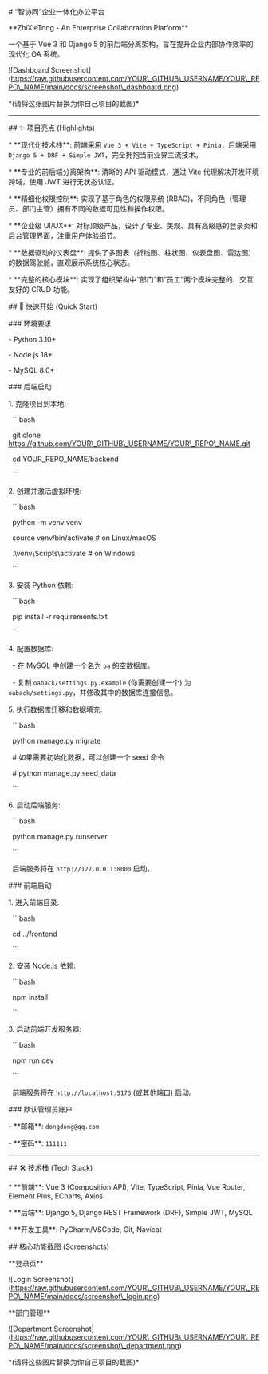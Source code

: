 \# “智协同”企业一体化办公平台



\*\*ZhiXieTong - An Enterprise Collaboration Platform\*\*



一个基于 Vue 3 和 Django 5 的前后端分离架构，旨在提升企业内部协作效率的现代化 OA 系统。



!\[Dashboard Screenshot](https://raw.githubusercontent.com/YOUR\_GITHUB\_USERNAME/YOUR\_REPO\_NAME/main/docs/screenshot\_dashboard.png)

\*(请将这张图片替换为你自己项目的截图)\*



---



\## ✨ 项目亮点 (Highlights)



\*   \*\*现代化技术栈\*\*: 前端采用 `Vue 3 + Vite + TypeScript + Pinia`，后端采用 `Django 5 + DRF + Simple JWT`，完全拥抱当前业界主流技术。

\*   \*\*专业的前后端分离架构\*\*: 清晰的 API 驱动模式，通过 Vite 代理解决开发环境跨域，使用 JWT 进行无状态认证。

\*   \*\*精细化权限控制\*\*: 实现了基于角色的权限系统 (RBAC)，不同角色（管理员、部门主管）拥有不同的数据可见性和操作权限。

\*   \*\*企业级 UI/UX\*\*: 对标顶级产品，设计了专业、美观、具有高级感的登录页和后台管理界面，注重用户体验细节。

\*   \*\*数据驱动的仪表盘\*\*: 提供了多图表（折线图、柱状图、仪表盘图、雷达图）的数据驾驶舱，直观展示系统核心状态。

\*   \*\*完整的核心模块\*\*: 实现了组织架构中“部门”和“员工”两个模块完整的、交互友好的 CRUD 功能。



\## 🚀 快速开始 (Quick Start)



\### 环境要求

\- Python 3.10+

\- Node.js 18+

\- MySQL 8.0+



\### 后端启动



1\.  克隆项目到本地:

&nbsp;   ```bash

&nbsp;   git clone https://github.com/YOUR\_GITHUB\_USERNAME/YOUR\_REPO\_NAME.git

&nbsp;   cd YOUR\_REPO\_NAME/backend

&nbsp;   ```

2\.  创建并激活虚拟环境:

&nbsp;   ```bash

&nbsp;   python -m venv venv

&nbsp;   source venv/bin/activate  # on Linux/macOS

&nbsp;   .\\venv\\Scripts\\activate   # on Windows

&nbsp;   ```

3\.  安装 Python 依赖:

&nbsp;   ```bash

&nbsp;   pip install -r requirements.txt

&nbsp;   ```

4\.  配置数据库:

&nbsp;   - 在 MySQL 中创建一个名为 `oa` 的空数据库。

&nbsp;   - 复制 `oaback/settings.py.example` (你需要创建一个) 为 `oaback/settings.py`，并修改其中的数据库连接信息。



5\.  执行数据库迁移和数据填充:

&nbsp;   ```bash

&nbsp;   python manage.py migrate

&nbsp;   # 如果需要初始化数据，可以创建一个 seed 命令

&nbsp;   # python manage.py seed\_data 

&nbsp;   ```

6\.  启动后端服务:

&nbsp;   ```bash

&nbsp;   python manage.py runserver

&nbsp;   ```

&nbsp;   后端服务将在 `http://127.0.0.1:8000` 启动。



\### 前端启动



1\.  进入前端目录:

&nbsp;   ```bash

&nbsp;   cd ../frontend

&nbsp;   ```

2\.  安装 Node.js 依赖:

&nbsp;   ```bash

&nbsp;   npm install

&nbsp;   ```

3\.  启动前端开发服务器:

&nbsp;   ```bash

&nbsp;   npm run dev

&nbsp;   ```

&nbsp;   前端服务将在 `http://localhost:5173` (或其他端口) 启动。



\### 默认管理员账户

\- \*\*邮箱\*\*: `dongdong@qq.com`

\- \*\*密码\*\*: `111111`



---



\## 🛠️ 技术栈 (Tech Stack)



\*   \*\*前端\*\*: Vue 3 (Composition API), Vite, TypeScript, Pinia, Vue Router, Element Plus, ECharts, Axios

\*   \*\*后端\*\*: Django 5, Django REST Framework (DRF), Simple JWT, MySQL

\*   \*\*开发工具\*\*: PyCharm/VSCode, Git, Navicat



\## 核心功能截图 (Screenshots)



\*\*登录页\*\*

!\[Login Screenshot](https://raw.githubusercontent.com/YOUR\_GITHUB\_USERNAME/YOUR\_REPO\_NAME/main/docs/screenshot\_login.png)



\*\*部门管理\*\*

!\[Department Screenshot](https://raw.githubusercontent.com/YOUR\_GITHUB\_USERNAME/YOUR\_REPO\_NAME/main/docs/screenshot\_department.png)



\*(请将这些图片替换为你自己项目的截图)\*

